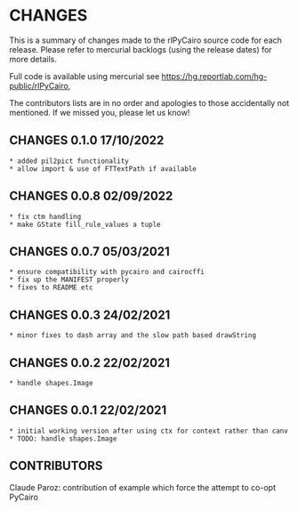 CHANGES
=======

This is a summary of changes made to the rlPyCairo source code for each release.
Please refer to mercurial backlogs (using the release dates) for more details.

Full code is available using mercurial see https://hg.reportlab.com/hg-public/rlPyCairo,

The contributors lists are in no order and apologies to those accidentally not
mentioned. If we missed you, please let us know!

CHANGES  0.1.0	 17/10/2022
---------------------------
	* added pil2pict functionality
	* allow import & use of FTTextPath if available

CHANGES  0.0.8	 02/09/2022
---------------------------
	* fix ctm handling
	* make GState fill_rule_values a tuple

CHANGES  0.0.7	 05/03/2021
---------------------------
	* ensure compatibility with pycairo and cairocffi
	* fix up the MANIFEST properly
	* fixes to README etc

CHANGES  0.0.3	 24/02/2021
---------------------------
	* minor fixes to dash array and the slow path based drawString

CHANGES  0.0.2	 22/02/2021
---------------------------
	* handle shapes.Image

CHANGES  0.0.1	 22/02/2021
---------------------------
	* initial working version after using ctx for context rather than canv
	* TODO: handle shapes.Image

CONTRIBUTORS
------------
Claude Paroz: contribution of example which force the attempt to co-opt PyCairo
